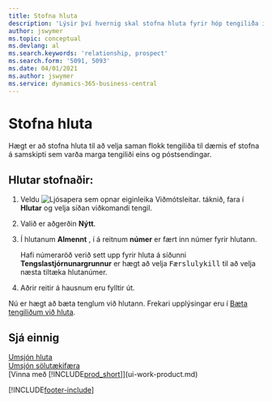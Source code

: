 ```yaml
---
title: Stofna hluta
description: 'Lýsir því hvernig skal stofna hluta fyrir hóp tengiliða í Business Central, t.d. til að ná í nokkra tengiliði með beinum tölvupóstsendingum.'
author: jswymer
ms.topic: conceptual
ms.devlang: al
ms.search.keywords: 'relationship, prospect'
ms.search.form: '5091, 5093'
ms.date: 04/01/2021
ms.author: jswymer
ms.service: dynamics-365-business-central
---
```

# <a name="create-segments"></a>Stofna hluta
Hægt er að stofna hluta til að velja saman flokk tengiliða til dæmis ef stofna á samskipti sem varða marga tengiliði eins og póstsendingar.

## <a name="to-create-a-segment"></a>Hlutar stofnaðir:
1. Veldu ![Ljósapera sem opnar eiginleika Viðmótsleitar.](media/ui-search/search_small.png "Segðu mér hvað þú vilt gera") táknið, fara í **Hlutar** og velja síðan viðkomandi tengil.
2. Valið er aðgerðin **Nýtt**.
3. Í hlutanum **Almennt** , í á reitnum **númer** er fært inn númer fyrir hlutann.

    Hafi númeraröð verið sett upp fyrir hluta á síðunni **Tengslastjórnunargrunnur** er hægt að velja <kbd>Færslulykill</kbd> til að velja næsta tiltæka hlutanúmer.
4. Aðrir reitir á hausnum eru fylltir út.

Nú er hægt að bæta tenglum við hlutann. Frekari upplýsingar eru í [Bæta tengiliðum við hluta](marketing-add-contact-segment.md).

## <a name="see-also"></a>Sjá einnig
[Umsjón hluta](marketing-segments.md)  
[Umsjón sölutækifæra](marketing-manage-sales-opportunities.md)  
[Vinna með [!INCLUDE[prod_short](includes/prod_short.md)]](ui-work-product.md)  


[!INCLUDE[footer-include](includes/footer-banner.md)]
